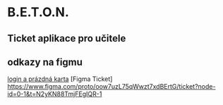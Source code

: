 # B.E.T.O.N.
Ticket aplikace pro učitele
---
## odkazy na figmu
[login a prázdná karta](https://www.figma.com/design/oow7uzL75qWwzt7xdBErtG/ticket?node-id=0-1&p=f&t=ycY4zSaFJEY883Qi-0)
[Figma Ticket] https://www.figma.com/proto/oow7uzL75qWwzt7xdBErtG/ticket?node-id=0-1&t=N2yKN88TmjFEgIQR-1
